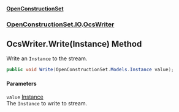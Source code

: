 #### [OpenConstructionSet](index.md 'index')
### [OpenConstructionSet.IO](index.md#OpenConstructionSet_IO 'OpenConstructionSet.IO').[OcsWriter](ZpKxsyHEFPikx37jMDDXsg.md 'OpenConstructionSet.IO.OcsWriter')
## OcsWriter.Write(Instance) Method
Write an `Instance` to the stream.  
```csharp
public void Write(OpenConstructionSet.Models.Instance value);
```
#### Parameters
<a name='OpenConstructionSet_IO_OcsWriter_Write(OpenConstructionSet_Models_Instance)_value'></a>
`value` [Instance](NhOPiCtebmQnk5Ll2Sv0og.md 'OpenConstructionSet.Models.Instance')  
The `Instance` to write to stream.
  
